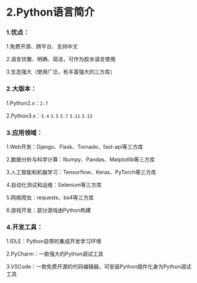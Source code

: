 # 2.Python语言简介

### 1.优点：

&#x20; 1.免费开源、跨平台、支持中文

&#x20; 2.语言优雅、明确、简洁，可作为胶水语言使用

&#x20; 3.生态强大（使用广泛，有丰富强大的三方库）



### 2.大版本：

&#x20; 1.Python2.x：`2.7`

&#x20; 2.Python3.x：`3.4` `3.5` `3.7` `3.11` `3.13`



### 3.应用领域：

&#x20; 1.Web开发：Django、Flask、Tornado、fast-api等三方库

&#x20; 2.数据分析与科学计算：Numpy、Pandas、Matplotlib等三方库

&#x20; 3.人工智能和机器学习：Tensorflow、Keras、PyTorch等三方库

&#x20; 4.自动化测试和运维：Selenium等三方库

&#x20; 5.网络爬虫：requests、bs4等三方库

&#x20; 6.游戏开发：部分游戏由Python构建



### 4.开发工具：

&#x20; 1.IDLE：Python自带的集成开发学习环境

&#x20; 2.PyCharm：一款强大的Python调试工具

&#x20; 3.VSCode：一款免费开源的代码编辑器，可安装Python插件化身为Python调试工具
